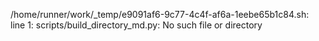 /home/runner/work/_temp/e9091af6-9c77-4c4f-af6a-1eebe65b1c84.sh: line 1: scripts/build_directory_md.py: No such file or directory
